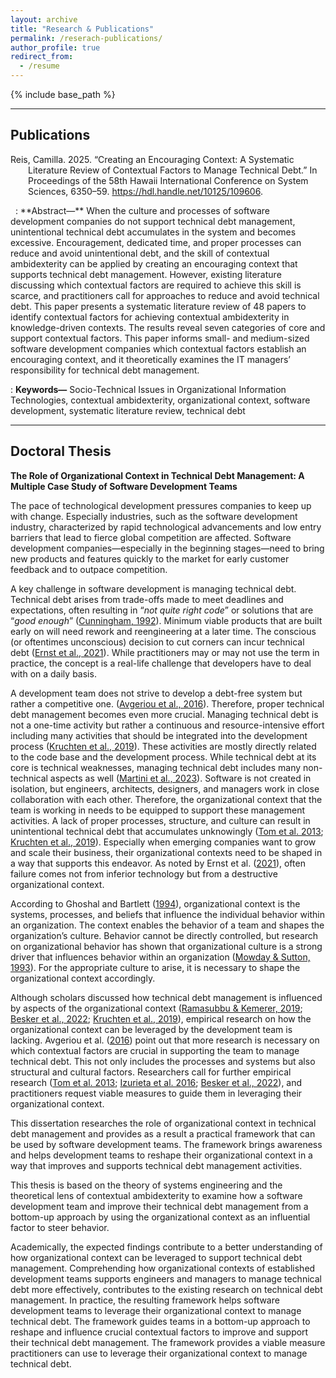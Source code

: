 ```yaml
---
layout: archive
title: "Research & Publications"
permalink: /reserach-publications/
author_profile: true
redirect_from:
  - /resume
---
```


{% include base_path %}

---
## Publications

<p style="padding-left: 2em; text-indent: -2em;">
  Reis, Camilla. 2025. “Creating an Encouraging Context: A Systematic Literature Review of Contextual Factors to Manage Technical Debt.” In Proceedings of the 58th Hawaii International Conference on System Sciences, 6350–59. <a href="url">https://hdl.handle.net/10125/109606</a>.
</p>
&nbsp;
: **Abstract—** 
When the culture and processes of software development companies do not support technical debt management, unintentional technical debt accumulates in the system and becomes excessive. Encouragement, dedicated time, and proper processes can reduce and avoid unintentional debt, and the skill of contextual ambidexterity can be applied by creating an encouraging context that supports technical debt management. However, existing literature discussing which contextual factors are required to achieve this skill is scarce, and practitioners call for approaches to reduce and avoid technical debt. This paper presents a systematic literature review of 48 papers to identify contextual factors for achieving contextual ambidexterity in knowledge-driven contexts. The results reveal seven categories of core and support contextual factors. This paper informs small- and medium-sized software development companies which contextual factors establish an encouraging context, and it theoretically examines the IT managers’ responsibility for technical debt management.

: **Keywords—** 
Socio-Technical Issues in Organizational Information Technologies, contextual ambidexterity, organizational context, software development, systematic literature review, technical debt

---

## Doctoral Thesis

**The Role of Organizational Context in Technical Debt Management: A Multiple Case Study of Software Development Teams**

The pace of technological development pressures companies to keep up with change. Especially industries, such as the software development industry, characterized by rapid technological advancements and low entry barriers that lead to fierce global competition are affected. Software development companies—especially in the beginning stages—need to bring new products and features quickly to the market for early customer feedback and to outpace competition.

A key challenge in software development is managing technical debt. Technical debt arises from trade-offs made to meet deadlines and expectations, often resulting in “*not quite right code*” or solutions that are “*good enough*” ([Cunningham, 1992](https://dl.acm.org/doi/pdf/10.1145/157710.157715)). Minimum viable products that are built early on will need rework and reengineering at a later time. The conscious (or oftentimes unconscious) decision to cut corners can incur technical debt ([Ernst et al., 2021](https://direct.mit.edu/books/monograph/5160/Technical-Debt-in-PracticeHow-to-Find-It-and-Fix)). While practitioners may or may not use the term in practice, the concept is a real-life challenge that developers have to deal with on a daily basis.

A development team does not strive to develop a debt-free system but rather a competitive one. ([Avgeriou et al., 2016](https://drops.dagstuhl.de/entities/document/10.4230/DagRep.6.4.110)). Therefore, proper technical debt management becomes even more crucial. Managing technical debt is not a one-time activity but rather a continuous and resource-intensive effort including many activities that should be integrated into the development process ([Kruchten et al., 2019](https://insights.sei.cmu.edu/library/managing-technical-debt-reducing-friction-in-software-development/)). These activities are mostly directly related to the code base and the development process. While technical debt at its core is technical weaknesses, managing technical debt includes many non-technical aspects as well ([Martini et al., 2023](https://ieeexplore.ieee.org/document/9976055/?arnumber=9976055)). Software is not created in isolation, but engineers, architects, designers, and managers work in close collaboration with each other. Therefore, the organizational context that the team is working in needs to be equipped to support these management activities. A lack of proper processes, structure, and culture can result in unintentional technical debt that accumulates unknowingly ([Tom et al. 2013](https://www.sciencedirect.com/science/article/pii/S0164121213000022); [Kruchten et al., 2019](https://insights.sei.cmu.edu/library/managing-technical-debt-reducing-friction-in-software-development/)). Especially when emerging companies want to grow and scale their business, their organizational contexts need to be shaped in a way that supports this endeavor. As noted by Ernst et al. ([2021](https://direct.mit.edu/books/monograph/5160/Technical-Debt-in-PracticeHow-to-Find-It-and-Fix)), often failure comes not from inferior technology but from a destructive organizational context.

According to Ghoshal and Bartlett ([1994](https://onlinelibrary.wiley.com/doi/10.1002/smj.4250151007)), organizational context is the systems, processes, and beliefs that influence the individual behavior within an organization. The context enables the behavior of a team and shapes the organization’s culture. Behavior cannot be directly controlled, but research on organizational behavior has shown that organizational culture is a strong driver that influences behavior within an organization ([Mowday & Sutton, 1993](https://www.annualreviews.org/content/journals/10.1146/annurev.ps.44.020193.001211)). For the appropriate culture to arise, it is necessary to shape the organizational context accordingly.

Although scholars discussed how technical debt management is influenced by aspects of the organizational context ([Ramasubbu & Kemerer, 2019](https://ieeexplore.ieee.org/document/8114229/); [Besker et al., 2022](https://www.sciencedirect.com/science/article/pii/S0950584921001907?via%3Dihub); [Kruchten et al., 2019](https://insights.sei.cmu.edu/library/managing-technical-debt-reducing-friction-in-software-development/)), empirical research on how the organizational context can be leveraged by the development team is lacking. Avgeriou et al. ([2016](https://drops.dagstuhl.de/entities/document/10.4230/DagRep.6.4.110)) point out that more research is necessary on which contextual factors are crucial in supporting the team to manage technical debt. This not only includes the processes and systems but also structural and cultural factors. Researchers call for further empirical research ([Tom et al. 2013](https://www.sciencedirect.com/science/article/pii/S0164121213000022); [Izurieta et al. 2016](); [Besker et al., 2022](https://www.sciencedirect.com/science/article/pii/S0950584921001907?via%3Dihub)), and practitioners request viable measures to guide them in leveraging their organizational context.

This dissertation researches the role of organizational context in technical debt management and provides as a result a practical framework that can be used by software development teams. The framework brings awareness and helps development teams to reshape their organizational context in a way that improves and supports technical debt management activities.

This thesis is based on the theory of systems engineering and the theoretical lens of contextual ambidexterity to examine how a software development team and improve their technical debt management from a bottom-up approach by using the organizational context as an influential factor to steer behavior.

Academically, the expected findings contribute to a better understanding of how organizational context can be leveraged to support technical debt management. Comprehending how organizational contexts of established development teams supports engineers and managers to manage technical debt more effectively, contributes to the existing research on technical debt management. In practice, the resulting framework helps software development teams to leverage their organizational context to manage technical debt. The framework guides teams in a bottom-up approach to reshape and influence crucial contextual factors to improve and support their technical debt management. The framework provides a viable measure practitioners can use to leverage their organizational context to manage technical debt.
